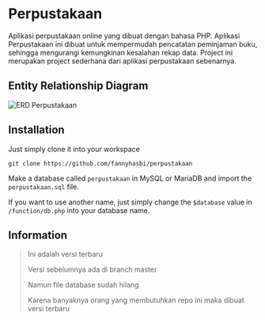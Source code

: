 # Perpustakaan
Aplikasi perpustakaan online yang dibuat dengan bahasa PHP. Aplikasi Perpustakaan ini dibuat untuk mempermudah pencatatan peminjaman buku, sehingga mengurangi kemungkinan kesalahan rekap data. Project ini merupakan project sederhana dari aplikasi perpustakaan sebenarnya.

## Entity Relationship Diagram
![ERD Perpustakaan](https://image.ibb.co/dEZdbV/erd-perpustakaan.png "ERD Perpustakaan Online")

## Installation
Just simply clone it into your workspace
```
git clone https://github.com/fannyhasbi/perpustakaan
```

Make a database called `perpustakaan` in MySQL or MariaDB and import the `perpustakaan.sql` file.

If you want to use another name, just simply change the `$database` value in `/function/db.php` into your database name.

## Information

> Ini adalah versi terbaru
>
> Versi sebelumnya ada di branch master
>
> Namun file database sudah hilang
>
> Karena banyaknya orang yang membutuhkan repo ini maka dibuat versi terbaru